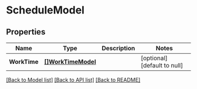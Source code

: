 # ScheduleModel

## Properties
Name | Type | Description | Notes
------------ | ------------- | ------------- | -------------
**WorkTime** | [**[]WorkTimeModel**](WorkTimeModel.md) |  | [optional] [default to null]

[[Back to Model list]](../README.md#documentation-for-models) [[Back to API list]](../README.md#documentation-for-api-endpoints) [[Back to README]](../README.md)

